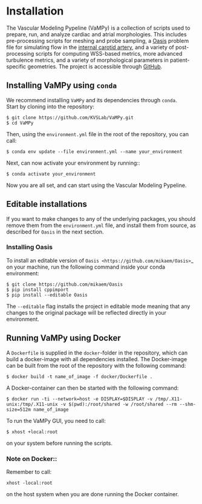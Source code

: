 # Installation

The Vascular Modeling Pypeline (VaMPy) is a collection of scripts used to prepare, run, and analyze cardiac and atrial
morphologies. This includes pre-processing scripts for meshing and probe sampling, a
[Oasis](https://github.com/mikaem/Oasis) problem file for simulating flow in
the [internal carotid artery](https://en.wikipedia.org/wiki/Internal_carotid_artery), and a variety of post-processing
scripts for computing WSS-based metrics, more advanced turbulence metrics, and a variety of morphological parameters in
patient-specific geometries. The project is accessible through
[GitHub](https://github.com/KVSlab/VaMPy).

## Installing VaMPy using `conda`

We recommend installing `VaMPy` and its dependencies through `conda`.  
Start by cloning into the repository:

``` console
$ git clone https://github.com/KVSLab/VaMPy.git
$ cd VaMPy
```

Then, using the ``environment.yml`` file in the root of the repository, you can call:

``` console
$ conda env update --file environment.yml --name your_environment
```

Next, can now activate your environment by running::

``` console
$ conda activate your_environment
```

Now you are all set, and can start using the Vascular Modeling Pypeline.

## Editable installations

If you want to make changes to any of the underlying packages, you should remove them from the `environment.yml` file,
and install them from source, as described for `Oasis` in the next section.

### Installing Oasis

To install an editable version of `Oasis <https://github.com/mikaem/Oasis>`_ on your machine, run the following command
inside your conda environment:

``` console
$ git clone https://github.com/mikaem/Oasis
$ pip install cppimport
$ pip install --editable Oasis
```

The ``--editable`` flag installs the project in editable mode meaning that any changes to the original package will be
reflected directly in your environment.

## Running VaMPy using Docker

A `Dockerfile` is supplied in the `docker`-folder in the repository, which can build a docker-image with all
dependencies installed. The Docker-image can be built from the root of the repository with the following command:

``` console
$ docker build -t name_of_image -f docker/Dockerfile .
```

A Docker-container can then be started with the following command:

``` console
$ docker run -ti --network=host -e DISPLAY=$DISPLAY -v /tmp/.X11-unix:/tmp/.X11-unix -v $(pwd):/root/shared -w /root/shared --rm --shm-size=512m name_of_image
```

To run the VaMPy GUI, you need to call:

``` console
$ xhost +local:root
```

on your system before running the scripts.

### Note on Docker::

Remember to call:

``` console
xhost -local:root
```

on the host system when you are done running the Docker container.
    